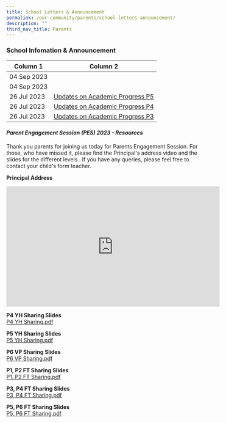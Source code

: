 ```yaml
---
title: School Letters & Announcement
permalink: /our-community/parents/school-letters-announcement/
description: ""
third_nav_title: Parents
---
```

### School Infomation &amp; Announcement

| Column 1 | Column 2 | 
| -------- | -------- | 
| 04 Sep 2023 	| 	|
| 04 Sep 2023 	| 	|
| 26 Jul 2023 	| [Updates on Academic Progress P5](/files/updates%20on%20academic%20progress_p5_2023.pdf)	|
| 26 Jul 2023 	| [Updates on Academic Progress P4](/files/updates%20on%20academic%20progress_p4_2023.pdf)	|
| 26 Jul 2023 	| [Updates on Academic Progress P3](/files/updates%20on%20academic%20progress_p3_2023.pdf)	|



<!---##### PSLE Examination Timetable

<img src="/images/sil1.png" 
     style="width:100%">--->

#### _Parent Engagement Session (PES) 2023 - Resources_

Thank you parents for joining us today  for Parents Engagement Session. For those, who have missed it, please find the Principal's address video and the slides for the different levels . If you have any queries, please feel free to contact your child's form teacher.

**Principal Address**<br>
<iframe width="560" height="315" src="https://www.youtube.com/embed/L5w4KVZ083o" title="YouTube video player" frameborder="0" allow="accelerometer; autoplay; clipboard-write; encrypted-media; gyroscope; picture-in-picture; web-share" allowfullscreen=""></iframe>

**P4 YH Sharing Slides**<br>
[P4 YH Sharing.pdf](/files/P4%20YH%20Sharing_01.pdf)

**P5 YH Sharing Slides**<br>
[P5 YH Sharing.pdf](/files/P5%20YH%20Sharing_01.pdf)

**P6 VP Sharing Slides**<br>
[P6 VP Sharing.pdf](/files/P6%20VP%20Sharing%20(latest).pdf)

**P1, P2 FT Sharing Slides**<br>
[P1, P2 FT Sharing.pdf](/files/P1%20and%20P2%20FT%20Slides.pdf)

**P3, P4 FT Sharing Slides**<br>
[P3, P4 FT Sharing.pdf](/files/P3%20and%20P4%20FT%20Slides.pdf)

**P5, P6 FT Sharing Slides**<br>
[P5, P6 FT Sharing.pdf](/files/P5%20and%20P6%20FT%20Slides.pdf)